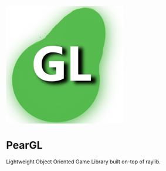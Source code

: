 <img src="/peargl copy.png" width="320"/>

# PearGL
Lightweight Object Oriented Game Library built on-top of raylib.
